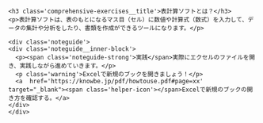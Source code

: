 ```custom-contents<h3 class='comprehensive-exercises__title'>表計算ソフトとは？</h3>
<p>表計算ソフトは、表のもとになるマス目（セル）に数値や計算式（数式）を入力して、データの集計や分析をしたり、書類を作成ができるツールになります。</p><div class='noteguide'><div class='noteguide__inner-block'>  <p><span class='noteguide-strong'>実践</span>実際にエクセルのファイルを開き、実践しながら進めていきます。</p>  <p class='warning'>Excelで新規のブックを開きましょう！</p>  <a  href='https://knowbe.jp/pdf/howtouse.pdf#page=xx' target="_blank"><span class='helper-icon'></span>Excelで新規のブックの開き方を確認する。</a></div></div>```
